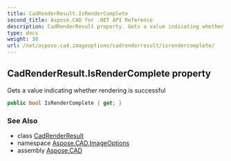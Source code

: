 ```yaml
---
title: CadRenderResult.IsRenderComplete
second_title: Aspose.CAD for .NET API Reference
description: CadRenderResult property. Gets a value indicating whether rendering is successful
type: docs
weight: 30
url: /net/aspose.cad.imageoptions/cadrenderresult/isrendercomplete/
---
```

## CadRenderResult.IsRenderComplete property

Gets a value indicating whether rendering is successful

```csharp
public bool IsRenderComplete { get; }
```

### See Also

* class [CadRenderResult](../)
* namespace [Aspose.CAD.ImageOptions](../../cadrenderresult/)
* assembly [Aspose.CAD](../../../)


